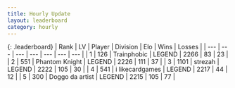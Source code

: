 ```yaml
---
title: Hourly Update
layout: leaderboard
category: hourly
---
```


{: .leaderboard}
| Rank | LV | Player | Division | Elo | Wins | Losses |
| --- | --- | --- | --- | --- | --- | --- |
| <span data-change="0">1</span> | 126 | <span title="ID: 744981">Trainphobic</span> | LEGEND | <span data-change="0">2266</span> | <span data-change="0">83</span> | <span data-change="0">23</span> |
| <span data-change="1">2</span> | 551 | <span title="ID: 742939">Phantom Knight</span> | LEGEND | <span data-change="0">2226</span> | <span data-change="0">111</span> | <span data-change="0">37</span> |
| <span data-change="-1">3</span> | 1101 | <span title="ID: 1692">strezah</span> | LEGEND | <span data-change="-5">2222</span> | <span data-change="4">105</span> | <span data-change="2">30</span> |
| <span data-change="0">4</span> | 541 | <span title="ID: 700593">i likecardgames</span> | LEGEND | <span data-change="0">2217</span> | <span data-change="0">44</span> | <span data-change="0">12</span> |
| <span data-change="2">5</span> | 300 | <span title="ID: 571923">Doggo da artist</span> | LEGEND | <span data-change="4">2215</span> | <span data-change="1">105</span> | <span data-change="0">77</span> |